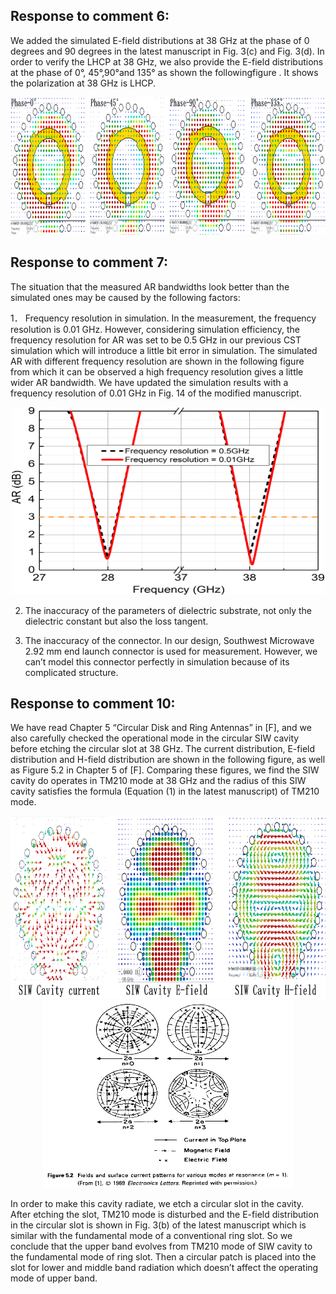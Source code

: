 ## Response to comment 6:
We added the simulated E-field distributions at 38 GHz at the phase of 0 degrees and 90 degrees in the latest manuscript in Fig. 3(c) and Fig. 3(d). In order to verify the LHCP at 38 GHz, we also provide the E-field distributions at the phase of 0°, 45°,90°and 135° as shown the followingfigure . It shows the polarization at 38 GHz is LHCP.<div align=center><img src="https://github.com/dannychk/A-Millimeter-Wave-Triple-band-SIW-Antenna-with-Dual-sense-Circular-Polarization/blob/master/Response to Reviewer 1/Upper_band_LHCP.png" width="850" height="220" /></div>

## Response to comment 7:
 The situation that the measured AR bandwidths look better than the simulated ones may be caused by the following factors:

1．	Frequency resolution in simulation. In the measurement, the frequency resolution is 0.01 GHz. However, considering simulation efficiency, the frequency resolution for AR was set to be 0.5 GHz in our previous CST simulation which will introduce a little bit error in simulation. The simulated AR with different frequency resolution are shown in the following figure from which it can be observed a high frequency resolution gives a little wider AR bandwidth. We have updated the simulation results with a frequency resolution of 0.01 GHz in Fig. 14 of the modified manuscript. 

<div align=center><img src="https://github.com/dannychk/A-Millimeter-Wave-Triple-band-SIW-Antenna-with-Dual-sense-Circular-Polarization/blob/master/different scale AR comparison.png" width="500" height="300" /></div>

2. The inaccuracy of the parameters of dielectric substrate, not only the dielectric constant but also the loss tangent. 

3. The inaccuracy of the connector. In our design, Southwest Microwave 2.92 mm end launch connector is used for measurement. However, we can’t model this connector perfectly in simulation because of its complicated structure.


## Response to comment 10:
We have read Chapter 5 “Circular Disk and Ring Antennas” in [F], and we also carefully checked the operational mode in the circular SIW cavity before etching the circular slot at 38 GHz. The current distribution, E-field distribution and H-field distribution are shown in the following figure, as well as Figure 5.2 in Chapter 5 of [F]. Comparing these figures, we find the SIW cavity do operates in TM210 mode at 38 GHz and the radius of this SIW cavity satisfies the formula (Equation (1) in the latest manuscript) of TM210 mode. 

<div align=center><img src="https://github.com/dannychk/A-Millimeter-Wave-Triple-band-SIW-Antenna-with-Dual-sense-Circular-Polarization/blob/master/Response to Reviewer 1/TM210.png" width="850" height="292" /></div>

<div align=center><img src="https://github.com/dannychk/A-Millimeter-Wave-Triple-band-SIW-Antenna-with-Dual-sense-Circular-Polarization/blob/master/Response to Reviewer 1/TM210_Modle.png" width="400" height="300" /></div>

In order to make this cavity radiate, we etch a circular slot in the cavity. After etching the slot, TM210 mode is disturbed and the E-field distribution in the circular slot is shown in Fig. 3(b) of the latest manuscript which is similar with the fundamental mode of a conventional ring slot. So we conclude that the upper band evolves from TM210 mode of SIW cavity to the fundamental mode of ring slot. Then a circular patch is placed into the slot for lower and middle band radiation which doesn’t affect the operating mode of upper band.